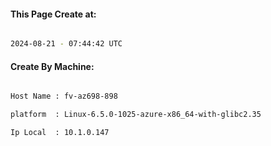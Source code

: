 
   
#### This Page Create at:

```bash

2024-08-21 - 07:44:42 UTC

```

#### Create By Machine:

```bash

Host Name : fv-az698-898

platform  : Linux-6.5.0-1025-azure-x86_64-with-glibc2.35

Ip Local  : 10.1.0.147

```

